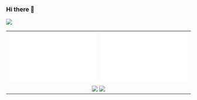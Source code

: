 ### Hi there 👋

<table style="text-align:center;">
  <tr>
    <picture>
      <source media="(prefers-color-scheme: dark)" srcset="https://streak-stats.demolab.com?user=Mahefa-MaH&theme=dark" />
      <img src="https://streak-stats.demolab.com?user=Mahefa-MaH&theme=default" />
    </picture>
  </tr>
  <tr>
    <td><img src="https://raw.githubusercontent.com/Mahefa-MaH/github-stats/master/generated/languages.svg#gh-dark-mode-only"/></td>
    <td><img src="https://raw.githubusercontent.com/Mahefa-MaH/github-stats/master/generated/overview.svg#gh-dark-mode-only"/></td>
  </tr>
  <tr>
    <td align="center" colspan="2">
      <img src="https://github-readme-stats.vercel.app/api?username=Mahefa-MaH&theme=highcontrast&show_icons=true&count_private=true"/>
      <img src="https://github-readme-stats.vercel.app/api?username=Mahefa-MaH&show_icons=true&theme=radical"/>
    </td>
  </tr>
</table>

<!--
[![GitHub Streak](https://streak-stats.demolab.com?user=DenverCoder1)](https://git.io/streak-stats)
**Mahefa-MaH/Mahefa-MaH** is a ✨ _special_ ✨ repository because its `README.md` (this file) appears on your GitHub profile.

Here are some ideas to get you started:

- 🔭 I’m currently working on ...
- 🌱 I’m currently learning ...
- 👯 I’m looking to collaborate on ...
- 🤔 I’m looking for help with ...
- 💬 Ask me about ...
- 📫 How to reach me: ...
- 😄 Pronouns: ...
- ⚡ Fun fact: ...
-->
